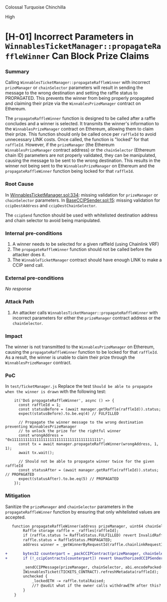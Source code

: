 Colossal Turquoise Chinchilla

High

# [H-01] Incorrect Parameters in `WinnablesTicketManager::propagateRaffleWinner` Can Block Prize Claims

### Summary

Calling `WinnablesTicketManager::propagateRaffleWinner` with incorrect `prizeManager` or `chainSelector` parameters will result in sending the message to the wrong destination and setting the raffle status to PROPAGATED. This prevents the winner from being properly propagated and claiming their prize via the `WinnablesPrizeManager` contract on Ethereum. 

The `propagateRaffleWinner` function is designed to be called after a raffle concludes and a winner is selected. It transmits the winner's information to the `WinnablesPrizeManager` contract on Ethereum, allowing them to claim their prize. This function should only be called once per `raffleId` to avoid unnecessary LINK costs. Once called, the function is "locked" for that `raffleId`. However, if the `prizeManager` (the Ethereum `WinnablesPrizeManager` contract address) or the `chainSelector` (Ethereum chain ID) parameters are not properly validated, they can be manipulated, causing the message to be sent to the wrong destination. This results in the winner not being sent to the `WinnablesPrizeManager` on Ethereum and the `propagateRaffleWinner` function being locked for that `raffleId`.

### Root Cause

In [WinnablesTicketManager.sol:334](https://github.com/sherlock-audit/2024-08-winnables-raffles/blob/main/public-contracts/contracts/WinnablesTicketManager.sol#L334-L345): missing validation for `prizeManager` or `chainSelector` parameters.
In [BaseCCIPSender.sol:15](https://github.com/sherlock-audit/2024-08-winnables-raffles/blob/main/public-contracts/contracts/BaseCCIPSender.sol#L15-L50): missing validation for  `ccipDestAddress` and `ccipDestChainSelector`.

The `ccipSend` function should be used with whitelisted destination address and chain selector to avoid being manipulated.

### Internal pre-conditions

1. A winner needs to be selected for a given raffleId (using Chainlink VRF)
2. The `propagateRaffleWinner` function should not be called before the attacker does it.
3. The `WinnableTicketManager` contract should have enough LINK to make a CCIP send call.

### External pre-conditions

_No response_

### Attack Path

1. An attacker calls `WinnablesTicketManager::propagateRaffleWinner` with incorrect parameters for either the `prizeManager` contract address or the `chainSelector`. 

### Impact

The winner is not transmitted to the `WinnablesPrizeManager` on Ethereum, causing the `propagateRaffleWinner` function to be locked for that `raffleId`. As a result, the winner is unable to claim their prize through the `WinnablesPrizeManager` contract.

### PoC

In `test/TicketManager.js` Replace the test `Should be able to propagate when the winner is drawn` with the following test:
 
```solidity
    it('DoS propagateRaffleWinner', async () => {
      const raffleId = 1;
      const statusBefore = (await manager.getRaffle(raffleId)).status;
      expect(statusBefore).to.be.eq(4) // FULFILLED

      // Propagate the winner message to the wrong destination preventing WinnablesPrizeManager
      // to unlock the prize for the rightful winner
      const wrongAddress = "0x1111111111111111111111111111111111111111";
      const tx = await manager.propagateRaffleWinner(wrongAddress, 1, 1);
      await tx.wait();

      // Should not be able to propagate winner twice for the given raffleId
      const statusAfter = (await manager.getRaffle(raffleId)).status; // PROPAGATED
      expect(statusAfter).to.be.eq(5) // PROPAGATED
    });
```

### Mitigation

Sanitize the `prizeManager` and `chainSelector` parameters in the `propagateRaffleWinner` function by ensuring that only whitelisted values are accepted.

```diff
   function propagateRaffleWinner(address prizeManager, uint64 chainSelector, uint256 raffleId) external {
        Raffle storage raffle = _raffles[raffleId];
        if (raffle.status != RaffleStatus.FULFILLED) revert InvalidRaffleStatus();
        raffle.status = RaffleStatus.PROPAGATED;
        address winner = _getWinnerByRequestId(raffle.chainlinkRequestId);

+       bytes32 counterpart = _packCCIPContract(prizeManager, chainSelector);
+       if (!_ccipContracts[counterpart]) revert UnauthorizedCCIPSender();

        _sendCCIPMessage(prizeManager, chainSelector, abi.encodePacked(uint8(CCIPMessageType.WINNER_DRAWN), raffleId, winner));
        IWinnablesTicket(TICKETS_CONTRACT).refreshMetadata(raffleId);
        unchecked {
            _lockedETH -= raffle.totalRaised;
            //? @audit what if the owner calls withdrawETH after this? -> That's the expected behaviour
        }
    }
```